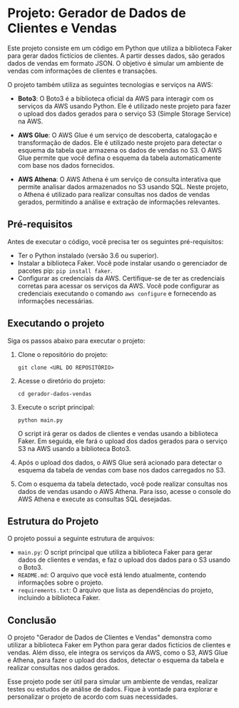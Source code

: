 # Projeto: Gerador de Dados de Clientes e Vendas

Este projeto consiste em um código em Python que utiliza a biblioteca Faker para gerar dados fictícios de clientes. A partir desses dados, são gerados dados de vendas em formato JSON. O objetivo é simular um ambiente de vendas com informações de clientes e transações.

O projeto também utiliza as seguintes tecnologias e serviços na AWS:

- **Boto3**: O Boto3 é a biblioteca oficial da AWS para interagir com os serviços da AWS usando Python. Ele é utilizado neste projeto para fazer o upload dos dados gerados para o serviço S3 (Simple Storage Service) na AWS.

- **AWS Glue**: O AWS Glue é um serviço de descoberta, catalogação e transformação de dados. Ele é utilizado neste projeto para detectar o esquema da tabela que armazena os dados de vendas no S3. O AWS Glue permite que você defina o esquema da tabela automaticamente com base nos dados fornecidos.

- **AWS Athena**: O AWS Athena é um serviço de consulta interativa que permite analisar dados armazenados no S3 usando SQL. Neste projeto, o Athena é utilizado para realizar consultas nos dados de vendas gerados, permitindo a análise e extração de informações relevantes.

## Pré-requisitos

Antes de executar o código, você precisa ter os seguintes pré-requisitos:

- Ter o Python instalado (versão 3.6 ou superior).
- Instalar a biblioteca Faker. Você pode instalar usando o gerenciador de pacotes pip: `pip install faker`.
- Configurar as credenciais da AWS. Certifique-se de ter as credenciais corretas para acessar os serviços da AWS. Você pode configurar as credenciais executando o comando `aws configure` e fornecendo as informações necessárias.

## Executando o projeto

Siga os passos abaixo para executar o projeto:

1. Clone o repositório do projeto:

   ```
   git clone <URL DO REPOSITÓRIO>
   ```

2. Acesse o diretório do projeto:

   ```
   cd gerador-dados-vendas
   ```

3. Execute o script principal:

   ```
   python main.py
   ```

   O script irá gerar os dados de clientes e vendas usando a biblioteca Faker. Em seguida, ele fará o upload dos dados gerados para o serviço S3 na AWS usando a biblioteca Boto3.

4. Após o upload dos dados, o AWS Glue será acionado para detectar o esquema da tabela de vendas com base nos dados carregados no S3.

5. Com o esquema da tabela detectado, você pode realizar consultas nos dados de vendas usando o AWS Athena. Para isso, acesse o console do AWS Athena e execute as consultas SQL desejadas.

## Estrutura do Projeto

O projeto possui a seguinte estrutura de arquivos:

- `main.py`: O script principal que utiliza a biblioteca Faker para gerar dados de clientes e vendas, e faz o upload dos dados para o S3 usando o Boto3.
- `README.md`: O arquivo que você está lendo atualmente, contendo informações sobre o projeto.
- `requirements.txt`: O arquivo que lista as dependências do projeto, incluindo a biblioteca Faker.

## Conclusão

O projeto "Gerador de Dados de Clientes e Vendas" demonstra como utilizar a biblioteca Faker em Python para gerar dados fictícios de clientes e vendas. Além disso, ele integra os serviços da AWS, como o S3, AWS Glue e Athena, para fazer o upload dos dados, detectar o esquema da tabela e realizar consultas nos dados gerados.

Esse projeto pode ser útil para simular um ambiente de vendas, realizar testes ou estudos de análise de dados. Fique à vontade para explorar e personalizar o projeto de acordo com suas necessidades.
